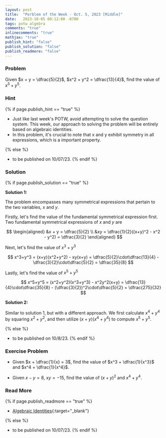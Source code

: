 ```yaml
---
layout: post
title:  "Porblem of the Week - Oct. 5, 2023 [Middle]"
date:   2023-10-05 00:12:00 -0700
tags: potw algebra
comments: "true"
inlinecomments: "true"
mathjax: "true"
publish_hint: "false"
publish_solution: "false"
publish_readmore: "false"
---
```

### Problem
Given $x + y = \dfrac{5}{2}$, $x^2 + y^2 = \dfrac{13}{4}$, find the value of $x^5 + y^5$.

<!--more-->

### Hint
{% if page.publish_hint == "true" %}

- Just like last week's POTW, avoid attempting to solve the question system. This week, our approach to solving the problem will be entirely based on algebraic identities.
- In this problem, it's crucial to note that x and y exhibit symmetry in all expressions, which is a important property.

{% else %}
- to be published on 10/07/23.
{% endif %}

### Solution 
{% if page.publish_solution == "true" %}

**Solution 1:** 

The problem encompasses many symmetrical expressions that pertain to the two variables, $x$ and $y$. 

Firstly, let's find the value of the fundamental symmetrical expression first. Two fundamental symmetrical expressions of $x$ and $y$ are

$$
\begin{aligned}
&x + y = \dfrac{5}{2} \\
&xy = \dfrac{1}{2}((x+y)^2 - x^2 - y^2) = \dfrac{3}{2}
\end{aligned}
$$

Next, let's find the value of $x^3+y^3$

$$
x^3+y^3 = (x+y)(x^2+y^2) - xy(x+y) = \dfrac{5}{2}\cdot\dfrac{13}{4} - \dfrac{3}{2}\cdot\dfrac{5}{2} = \dfrac{35}{8}
$$

Lastly, let's  find the value of $x^5+y^5$

$$
x^5+y^5 = (x^2+y^2)(x^3+y^3) - x^2y^2(x+y) = \dfrac{13}{4}\cdot\dfrac{35}{8} - (\dfrac{3}{2})^2\cdot\dfrac{5}{2} = \dfrac{275}{32}
$$

**Solution 2:** 

Similar to solution 1, but with a different approach. We first calculate $x^4 + y^4$ by squaring $x^2+y^2$, and then utilize $(x + y)(x^4 + y^4)$ to compute $x^5 + y^5$.

{% else %}
- to be published on 10/8/23.
{% endif %}

### Exercise Problem
- Given $x + \dfrac{1}{x} = 3$, find the value of $x^3 + \dfrac{1}{x^3}$ and $x^4 + \dfrac{1}{x^4}$.

- Given $x − y = 8$, $xy = −15$, find the value of $(x + y)^2$ and $x^4 + y^4$.

### Read More
{% if page.publish_readmore == "true" %}


- [Algebraic Identities](https://www.cuemath.com/algebra/algebraic-identities/){:target="_blank"}

{% else %}
- to be published on 10/07/23.
{% endif %}

